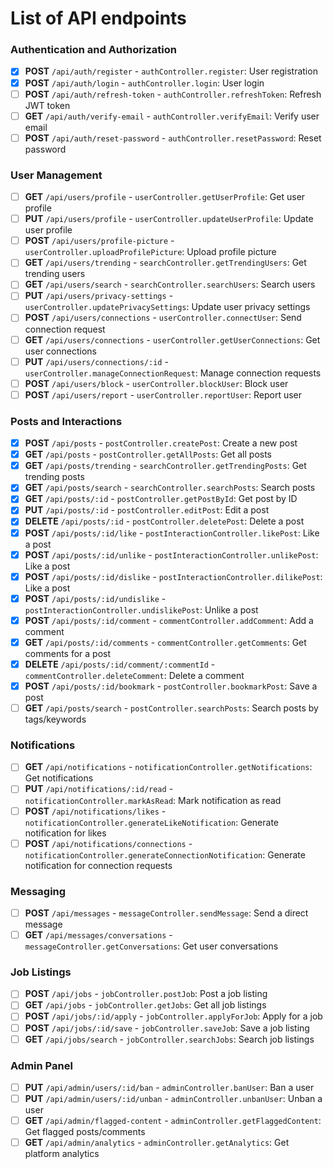 # List of API endpoints

### Authentication and Authorization

- [x] **POST** `/api/auth/register` - `authController.register`: User registration
- [x] **POST** `/api/auth/login` - `authController.login`: User login
- [ ] **POST** `/api/auth/refresh-token` - `authController.refreshToken`: Refresh JWT token
- [ ] **GET** `/api/auth/verify-email` - `authController.verifyEmail`: Verify user email
- [ ] **POST** `/api/auth/reset-password` - `authController.resetPassword`: Reset password

### User Management

- [ ] **GET** `/api/users/profile` - `userController.getUserProfile`: Get user profile
- [ ] **PUT** `/api/users/profile` - `userController.updateUserProfile`: Update user profile
- [ ] **POST** `/api/users/profile-picture` - `userController.uploadProfilePicture`: Upload profile picture
- [ ] **GET** `/api/users/trending` - `searchController.getTrendingUsers`: Get trending users
- [ ] **GET** `/api/users/search` - `searchController.searchUsers`: Search users
- [ ] **PUT** `/api/users/privacy-settings` - `userController.updatePrivacySettings`: Update user privacy settings
- [ ] **POST** `/api/users/connections` - `userController.connectUser`: Send connection request
- [ ] **GET** `/api/users/connections` - `userController.getUserConnections`: Get user connections
- [ ] **PUT** `/api/users/connections/:id` - `userController.manageConnectionRequest`: Manage connection requests
- [ ] **POST** `/api/users/block` - `userController.blockUser`: Block user
- [ ] **POST** `/api/users/report` - `userController.reportUser`: Report user

### Posts and Interactions

- [x] **POST** `/api/posts` - `postController.createPost`: Create a new post
- [x] **GET** `/api/posts` - `postController.getAllPosts`: Get all posts
- [x] **GET** `/api/posts/trending` - `searchController.getTrendingPosts`: Get trending posts
- [x] **GET** `/api/posts/search` - `searchController.searchPosts`: Search posts
- [x] **GET** `/api/posts/:id` - `postController.getPostById`: Get post by ID
- [x] **PUT** `/api/posts/:id` - `postController.editPost`: Edit a post
- [x] **DELETE** `/api/posts/:id` - `postController.deletePost`: Delete a post
- [x] **POST** `/api/posts/:id/like` - `postInteractionController.likePost`: Like a post
- [x] **POST** `/api/posts/:id/unlike` - `postInteractionController.unlikePost`: Like a post
- [x] **POST** `/api/posts/:id/dislike` - `postInteractionController.dilikePost`: Like a post
- [x] **POST** `/api/posts/:id/undislike` - `postInteractionController.undislikePost`: Unlike a post
- [x] **POST** `/api/posts/:id/comment` - `commentController.addComment`: Add a comment
- [x] **GET** `/api/posts/:id/comments` - `commentController.getComments`: Get comments for a post
- [x] **DELETE** `/api/posts/:id/comment/:commentId` - `commentController.deleteComment`: Delete a comment
- [x] **POST** `/api/posts/:id/bookmark` - `postController.bookmarkPost`: Save a post
- [ ] **GET** `/api/posts/search` - `postController.searchPosts`: Search posts by tags/keywords

### Notifications

- [ ] **GET** `/api/notifications` - `notificationController.getNotifications`: Get notifications
- [ ] **PUT** `/api/notifications/:id/read` - `notificationController.markAsRead`: Mark notification as read
- [ ] **POST** `/api/notifications/likes` - `notificationController.generateLikeNotification`: Generate notification for likes
- [ ] **POST** `/api/notifications/connections` - `notificationController.generateConnectionNotification`: Generate notification for connection requests

### Messaging

- [ ] **POST** `/api/messages` - `messageController.sendMessage`: Send a direct message
- [ ] **GET** `/api/messages/conversations` - `messageController.getConversations`: Get user conversations

### Job Listings

- [ ] **POST** `/api/jobs` - `jobController.postJob`: Post a job listing
- [ ] **GET** `/api/jobs` - `jobController.getJobs`: Get all job listings
- [ ] **POST** `/api/jobs/:id/apply` - `jobController.applyForJob`: Apply for a job
- [ ] **POST** `/api/jobs/:id/save` - `jobController.saveJob`: Save a job listing
- [ ] **GET** `/api/jobs/search` - `jobController.searchJobs`: Search job listings

### Admin Panel

- [ ] **PUT** `/api/admin/users/:id/ban` - `adminController.banUser`: Ban a user
- [ ] **PUT** `/api/admin/users/:id/unban` - `adminController.unbanUser`: Unban a user
- [ ] **GET** `/api/admin/flagged-content` - `adminController.getFlaggedContent`: Get flagged posts/comments
- [ ] **GET** `/api/admin/analytics` - `adminController.getAnalytics`: Get platform analytics
